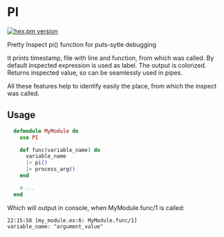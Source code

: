 # PI

[![hex.pm version](https://img.shields.io/hexpm/v/ex_pi.svg)](https://hex.pm/packages/ex_pi)

Pretty Inspect pi() function for puts-sytle debugging

It prints timestamp, file with line and function, from which was called.
By default inspected expression is used as label.
The output is colorized.
Returns inspected value, so can be seamlessly used in pipes.

All these features help to identify easily the place, from which the inspect was called.

## Usage

```elixir
  defmodule MyModule do
    use PI

    def func(variable_name) do
      variable_name
      |> pi()
      |> process_arg()
    end

    # ...
  end
```

Which will output in console, when MyModule.func/1 is called:

```
22:15:58 [my_module.ex:6: MyModule.func/1]
variable_name: "argument_value"
```
